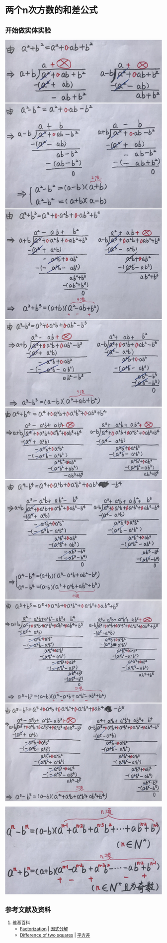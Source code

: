 # 两个n次方数的和差公式

## 开始做实体实验

![](/images/函数与解析几何/n个未知数和n次幂的等式/因式分解/两个n次方数的和差公式/1a1.jpg)
![](/images/函数与解析几何/n个未知数和n次幂的等式/因式分解/两个n次方数的和差公式/1a2.jpg)
![](/images/函数与解析几何/n个未知数和n次幂的等式/因式分解/两个n次方数的和差公式/1a3.jpg)
![](/images/函数与解析几何/n个未知数和n次幂的等式/因式分解/两个n次方数的和差公式/1a4.jpg)
![](/images/函数与解析几何/n个未知数和n次幂的等式/因式分解/两个n次方数的和差公式/1a5.jpg)
![](/images/函数与解析几何/n个未知数和n次幂的等式/因式分解/两个n次方数的和差公式/1a6.jpg)
![](/images/函数与解析几何/n个未知数和n次幂的等式/因式分解/两个n次方数的和差公式/1a7.jpg)
![](/images/函数与解析几何/n个未知数和n次幂的等式/因式分解/两个n次方数的和差公式/1a8.jpg)

![](/images/函数与解析几何/n个未知数和n次幂的等式/因式分解/两个n次方数的和差公式/2a1.jpg)

## 参考文献及资料

1. 维基百科
	- [Factorization](https://en.wikipedia.org/wiki/Factorization) | [因式分解](https://zh.wikipedia.org/wiki/因式分解) 
	- [Difference of two squares](https://en.wikipedia.org/wiki/Difference_of_two_squares) | [平方差](https://zh.wikipedia.org/wiki/平方差) 
